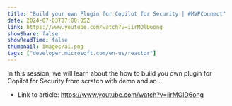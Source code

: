 ```yaml
---
title: "Build your own Plugin for Copilot for Security | #MVPConnect"
date: 2024-07-03T07:00:05Z
link: https://www.youtube.com/watch?v=iirMOlD6ong
showShare: false
showReadTime: false
thumbnail: images/ai.png
tags: ["developer.microsoft.com/en-us/reactor"]
---
```

In this session, we will learn about the how to build you own plugin for Copilot for Security from scratch with demo and an ...

- Link to article: https://www.youtube.com/watch?v=iirMOlD6ong